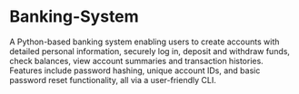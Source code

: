 # Banking-System
A Python-based banking system enabling users to create accounts with detailed personal information, securely log in, deposit and withdraw funds, check balances, view account summaries and transaction histories. Features include password hashing, unique account IDs, and basic password reset functionality, all via a user-friendly CLI.
